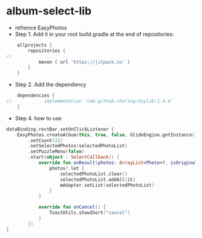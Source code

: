 # album-select-lib
- refrence EasyPhotos
- Step 1. Add it in your root build.gradle at the end of repositories:
```groovy
    allprojects {
        repositories {
//            ...
            maven { url 'https://jitpack.io' }
        }
    }
```

- Step 2. Add the dependency
```groovy
    dependencies {
//            implementation 'com.github.chsring:Gxylib:1.4.4'
    }
```

- Step 4. how to use
```kotlin
dataBinding.rectBar.setOnClickListener {
    EasyPhotos.createAlbum(this, true, false, GlideEngine.getInstance())
        .setCount(22)
        .setSelectedPhotos(selectedPhotoList)
        .setPuzzleMenu(false)
        .start(object : SelectCallback() {
            override fun onResult(photos: ArrayList<Photo>?, isOriginal: Boolean) {
                photos?.let {
                    selectedPhotoList.clear()
                    selectedPhotoList.addAll(it)
                    mAdapter.setList(selectedPhotoList)
                }
            }

            override fun onCancel() {
                ToastUtils.showShort("cancel")
            }
        })
}
```
